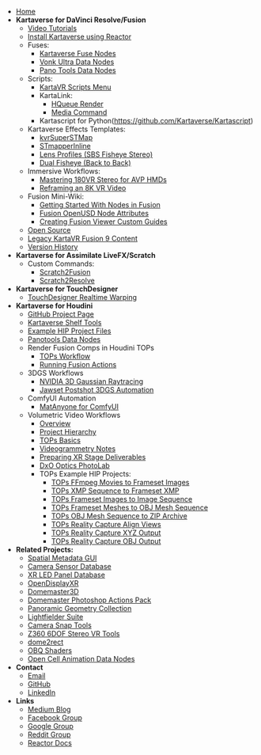 <!-- docs/_sidebar.md -->
- [Home](/)
- **Kartaverse for DaVinci Resolve/Fusion**
	- [Video Tutorials](tutorials)
	- [Install Kartaverse using Reactor](install)
	- Fuses:
		- [Kartaverse Fuse Nodes](fuses)
		- [Vonk Ultra Data Nodes]([https://docs.google.com/document/d/1U9WfdHlE1AZHdU6_ZQCB1I2nSa5I7TyHG2vKMi2I7v8/edit?usp=sharin](https://kartaverse.github.io/VonkUltra/)g)
		- [Pano Tools Data Nodes](https://kartaverse.github.io/PT-Data-Nodes-Docs/)
	- Scripts:
		- [KartaVR Scripts Menu](scripts)
		- KartaLink:
			- [HQueue Render](hqueue)
			- [Media Command](mediacommand)
		- Kartascript for Python(https://github.com/Kartaverse/Kartascript)
	- Kartaverse Effects Templates:
		- [kvrSuperSTMap](kvrSuperSTMap)
   		- [STmapperInline](stmapperinline)
		- [Lens Profiles (SBS Fisheye Stereo)](kvrFisheyeStereo)
		- [Dual Fisheye (Back to Back)](dualfisheye)
	- Immersive Workflows:
		- [Mastering 180VR Stereo for AVP HMDs](Mastering-180VR-Stereo-for-AVP-HMDs)
		- [Reframing an 8K VR Video](Reframing-an-8K-VR-Video)
	- Fusion Mini-Wiki:
		- [Getting Started With Nodes in Fusion](Getting-Started-With-Nodes-in-Fusion)
		- [Fusion OpenUSD Node Attributes](usd)
		- [Creating Fusion Viewer Custom Guides](guides)
	- [Open Source](opensource_tools)
	- [Legacy KartaVR Fusion 9 Content](legacy)
	- [Version History](version_history)
- **Kartaverse for Assimilate LiveFX/Scratch**
	- Custom Commands:
		- [Scratch2Fusion](https://github.com/AndrewHazelden/Scratch2Fusion/blob/main/Docs/Scratch2Fusion.md)
		- [Scratch2Resolve](https://github.com/AndrewHazelden/Scratch2Fusion/blob/main/Docs/Scratch2Resolve.md)
- **Kartaverse for TouchDesigner**
	- [TouchDesigner Realtime Warping](TouchDesigner)
- **Kartaverse for Houdini**
	- [GitHub Project Page](https://kartaverse.github.io/Kartaverse-for-Houdini/)
	- [Kartaverse Shelf Tools](https://kartaverse.github.io/Kartaverse-for-Houdini/#/shelf)
	- [Example HIP Project Files](https://kartaverse.github.io/Kartaverse-for-Houdini/#/examples)
	- [Panotools Data Nodes](https://kartaverse.github.io/Kartaverse-for-Houdini/#/panotools)
	- Render Fusion Comps in Houdini TOPs
		- [TOPs Workflow](fusion/tops_workflow)
		- [Running Fusion Actions](fusion/running_fusion_actions)
	- 3DGS Workflows
		- [NVIDIA 3D Gaussian Raytracing](3dgrut/3dgrut)
		- [Jawset Postshot 3DGS Automation](postshot)
	- ComfyUI Automation
		- [MatAnyone for ComfyUI](comfyui/MatAnyone)
	- Volumetric Video Workflows
		- [Overview](https://kartaverse.github.io/Kartaverse-for-Houdini/#/volumetric_video/overview)
		- [Project Hierarchy](https://kartaverse.github.io/Kartaverse-for-Houdini/#/volumetric_video/project_hierarchy)
		- [TOPs Basics](https://kartaverse.github.io/Kartaverse-for-Houdini/#/volumetric_video/tops_basics)
		- [Videogrammetry Notes](https://kartaverse.github.io/Kartaverse-for-Houdini/#/volumetric_video/notes)
		- [Preparing XR Stage Deliverables](https://kartaverse.github.io/Kartaverse-for-Houdini/#/volumetric_video/preparing_xr_stage_deliverables.md)
		- [DxO Optics PhotoLab](https://kartaverse.github.io/Kartaverse-for-Houdini/#/volumetric_video/#/dxo_optics_photolab.md)
		- TOPs Example HIP Projects:
			- [TOPs FFmpeg Movies to Frameset Images](https://kartaverse.github.io/Kartaverse-for-Houdini/#/volumetric_video/tops_ffmpeg_movies_to_frameset_images)
			- [TOPs XMP Sequence to Frameset XMP](https://kartaverse.github.io/Kartaverse-for-Houdini/#/volumetric_video/tops_xmp_sequence_to_frameset_xmp)
			- [TOPs Frameset Images to Image Sequence](https://kartaverse.github.io/Kartaverse-for-Houdini/#/volumetric_video/tops_frameset_images_to_image_sequence.md)
			- [TOPs Frameset Meshes to OBJ Mesh Sequence](https://kartaverse.github.io/Kartaverse-for-Houdini/#/volumetric_video/tops_frameset_meshes_to_obj_mesh_sequence.md)
			- [TOPs OBJ Mesh Sequence to ZIP Archive](https://kartaverse.github.io/Kartaverse-for-Houdini/#/volumetric_video/tops_obj_mesh_sequence_to_zip_archive.md)
			- [TOPs Reality Capture Align Views](https://kartaverse.github.io/Kartaverse-for-Houdini/#/volumetric_video/tops_reality_capture_align_views.md)
			- [TOPs Reality Capture XYZ Output](https://kartaverse.github.io/Kartaverse-for-Houdini/#/volumetric_video/tops_reality_capture_xyz_output.md)
			- [TOPs Reality Capture OBJ Output](https://kartaverse.github.io/Kartaverse-for-Houdini/#/volumetric_video/tops_reality_capture_obj_output.md)
- **Related Projects:**
	- [Spatial Metadata GUI](https://github.com/Kartaverse/Spatial-Metadata)
	- [Camera Sensor Database](https://emberlightvfx.github.io/Camera-Sensor-Database/)
	- [XR LED Panel Database](https://kartaverse.github.io/XR-LED-Panel-Database/)
	- [OpenDisplayXR](https://kartaverse.github.io/OpenDisplayXR/)
	- [Domemaster3D](https://github.com/zicher3d-org/domemaster-stereo-shader)
	- [Domemaster Photoshop Actions Pack](https://github.com/AndrewHazelden/Domemaster-Photoshop-Actions-Pack)
	- [Panoramic Geometry Collection](https://github.com/AndrewHazelden/Panoramic_Geometry_Collection)
	- [Lightfielder Suite](https://github.com/AndrewHazelden/LightfielderSuite)
	- [Camera Snap Tools](https://github.com/AndrewHazelden/CameraSnap_Tools)
	- [Z360 6DOF Stereo VR Tools](https://github.com/AndrewHazelden/Z360-6DOF-Stereo-VR-Tools)
	- [dome2rect](https://github.com/AndrewHazelden/dome2rect)
	- [OBQ Shaders](https://github.com/madesjardins/Obq_Shaders/wiki/Obq_KettleUVStereoLens)
	- [Open Cell Animation Data Nodes](https://docs.google.com/document/d/1DXnF47CK7dteF7lidwek5-lwy5qB75nBQMt_2Bp0y0g/edit#heading=h.abzdtec4alet)
- **Contact**
	- [Email](mailto:andrew@andrewhazelden.com)
	- [GitHub](https://github.com/AndrewHazelden)
	- [LinkedIn](https://www.linkedin.com/in/andrewhazelden/)
- **Links**
	- [Medium Blog](https://medium.com/@andrewhazelden)
	- [Facebook Group](https://www.facebook.com/groups/kartavr)
	- [Google Group](https://groups.google.com/g/kartaverse/)
	- [Reddit Group](https://www.reddit.com/r/Kartaverse/)
	- [Reactor Docs](https://kartaverse.github.io/Reactor-Docs/#/reactor)

